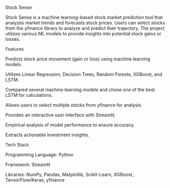 Stock Sense

Stock Sense is a machine learning-based stock market prediction tool that analyzes market trends and forecasts stock prices. Users can select stocks from the yfinance library to analyze and predict their trajectory. The project utilizes various ML models to provide insights into potential stock gains or losses.

Features

Predicts stock price movement (gain or loss) using machine learning models.

Utilizes Linear Regression, Decision Trees, Random Forests, XGBoost, and LSTM.

Compared several machine learning models and chose one of the best LSTM for calculations.

Allows users to select multiple stocks from yfinance for analysis.

Provides an interactive user interface with Streamlit.

Empirical analysis of model performance to ensure accuracy.

Extracts actionable investment insights.

Tech Stack

Programming Language: Python

Framework: Streamlit

Libraries: NumPy, Pandas, Matplotlib, Scikit-Learn, XGBoost, TensorFlow/Keras, yfinance
